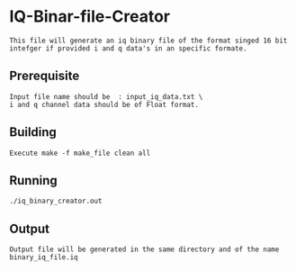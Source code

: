 # IQ-Binar-file-Creator
	
	This file will generate an iq binary file of the format singed 16 bit intefger if provided i and q data's in an specific formate.

## Prerequisite
	
	Input file name should be  : input_iq_data.txt \
	i and q channel data should be of Float format.

## Building

	Execute make -f make_file clean all

## Running

	./iq_binary_creator.out

## Output

	Output file will be generated in the same directory and of the name binary_iq_file.iq
